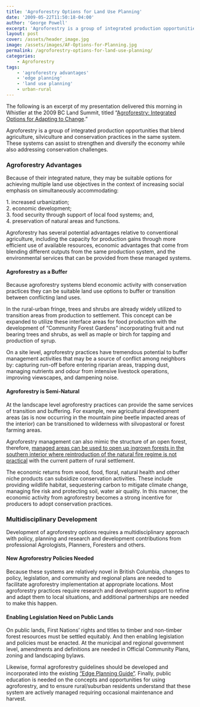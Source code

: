 ```yaml
---
title: 'Agroforestry Options for Land Use Planning'
date: '2009-05-22T11:50:18-04:00'
author: 'George Powell'
excerpt: 'Agroforestry is a group of integrated production opportunities that blend agriculture, silviculture and conservation practices in the same system. These systems can assist to strengthen and diversify the economy while also addressing conservation challenges. Because of their integrated nature, they may be suitable options for achieving multiple land use objectives.'
layout: post
cover: /assets/header_image.jpg
image: /assets/images/AF-Options-for-Planning.jpg
permalink: /agroforestry-options-for-land-use-planning/
categories:
    - Agroforestry
tags:
    - 'agroforestry advantages'
    - 'edge planning'
    - 'land use planning'
    - urban-rural
---
```


The following is an excerpt of my presentation delivered this morning in Whistler at the 2009 BC Land Summit, titled “[Agroforestry: Integrated Options for Adapting to Change](<http://www.agforinsight.com/pdf/Agroforestry Integrated Options.pdf>).”

Agroforestry is a group of integrated production opportunities that blend agriculture, silviculture and conservation practices in the same system. These systems can assist to strengthen and diversify the economy while also addressing conservation challenges.

### Agroforestry Advantages

Because of their integrated nature, they may be suitable options for achieving multiple land use objectives in the context of increasing social emphasis on simultaneously accommodating:

1\. increased urbanization;  
2\. economic development;  
3\. food security through support of local food systems; and,  
4\. preservation of natural areas and functions.

Agroforestry has several potential advantages relative to conventional agriculture, including the capacity for production gains through more efficient use of available resources, economic advantages that come from blending different outputs from the same production system, and the environmental services that can be provided from these managed systems.

#### Agroforestry as a Buffer

Because agroforestry systems blend economic activity with conservation practices they can be suitable land use options to buffer or transition between conflicting land uses.

In the rural-urban fringe, trees and shrubs are already widely utilized to transition areas from production to settlement. This concept can be expanded to utilize these interface areas for food production with the development of “Community Forest Gardens” incorporating fruit and nut bearing trees and shrubs, as well as maple or birch for tapping and production of syrup.

On a site level, agroforestry practices have tremendous potential to buffer management activities that may be a source of conflict among neighbors by: capturing run-off before entering riparian areas, trapping dust, managing nutrients and odour from intensive livestock operations, improving viewscapes, and dampening noise.

#### Agroforestry is Semi-Natural

At the landscape level agroforestry practices can provide the same services of transition and buffering. For example, new agricultural development areas (as is now occurring in the mountain pine beetle impacted areas of the interior) can be transitioned to wilderness with silvopastoral or forest farming areas.

Agroforestry management can also mimic the structure of an open forest, therefore, [managed areas can be used to open up ingrown forests in the southern interior where reintroduction of the natural fire regime is not practical](https://www.agforinsight.com/agroforestry-can-reduce-interface-fire-risk/) with the current pattern of rural settlement.

The economic returns from wood, food, floral, natural health and other niche products can subsidize conservation activities. These include providing wildlife habitat, sequestering carbon to mitigate climate change, managing fire risk and protecting soil, water air quality. In this manner, the economic activity from agroforestry becomes a strong incentive for producers to adopt conservation practices.

### Multidisciplinary Development

Development of agroforestry options requires a multidisciplinary approach with policy, planning and research and development contributions from professional Agrologists, Planners, Foresters and others.

#### New Agroforestry Policies Needed

Because these systems are relatively novel in British Columbia, changes to policy, legislation, and community and regional plans are needed to facilitate agroforestry implementation at appropriate locations. Most agroforestry practices require research and development support to refine and adapt them to local situations, and additional partnerships are needed to make this happen.

#### Enabling Legislation Need on Public Lands

On public lands, First Nations’ rights and titles to timber and non-timber forest resources must be settled equitably. And then enabling legislation and policies must be enacted. At the municipal and regional government level, amendments and definitions are needed in Official Community Plans, zoning and landscaping bylaws.

Likewise, formal agroforestry guidelines should be developed and incorporated into the existing [“Edge Planning Guide”](https://www2.gov.bc.ca/assets/gov/farming-natural-resources-and-industry/agriculture-and-seafood/agricultural-land-and-environment/strengthening-farming/planning-for-agriculture/823100-3_edge_guide_2015.pdf). Finally, public education is needed on the concepts and opportunities for using agroforestry, and to ensure rural/suburban residents understand that these system are actively managed requiring occasional maintenance and harvest.
